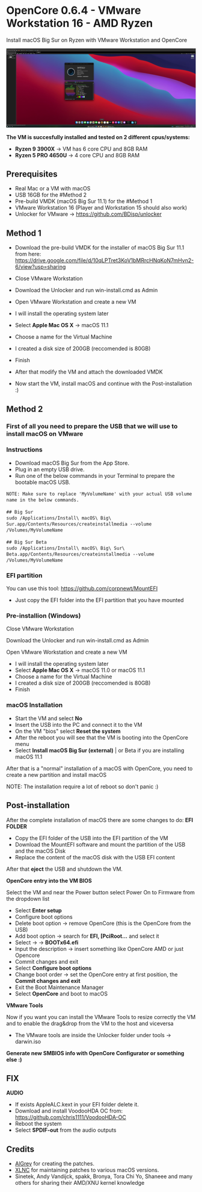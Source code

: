 # OpenCore 0.6.4 - VMware Workstation 16 - AMD Ryzen
Install macOS Big Sur on Ryzen with VMware Workstation and OpenCore

![Alt text](https://github.com/Ken5998/OpenCore-VMware-Workstation-AMD/blob/main/images/macos.jpg?raw=true "VMware screenshot")

**The VM is succesfully installed and tested on 2 different cpus/systems:**
* **Ryzen 9 3900X** -> VM has 6 core CPU and 8GB RAM
* **Ryzen 5 PRO 4650U** -> 4 core CPU and 8GB RAM

## Prerequisites
* Real Mac or a VM with macOS
* USB 16GB for the #Method 2
* Pre-build VMDK (macOS Big Sur 11.1) for the #Method 1
* VMware Workstation 16 (Player and Workstation 15 should also work) 
* Unlocker for VMware -> https://github.com/BDisp/unlocker


## Method 1
* Download the pre-build VMDK for the installer of macOS Big Sur 11.1 from here: https://drive.google.com/file/d/10qLPTret3KoV1bMRrcHNqKoN7mHvn2-6/view?usp=sharing
 
* Close VMware Workstation
* Download the Unlocker and run win-install.cmd as Admin
* Open VMware Workstation and create a new VM
* I will install the operating system later
* Select **Apple Mac OS X** -> macOS 11.1
* Choose a name for the Virtual Machine
* I created a disk size of 200GB (reccomended is 80GB)
* Finish 
* After that modify the VM and attach the downloaded VMDK

* Now start the VM, install macOS and continue with the Post-installation :)

## Method 2
### First of all you need to prepare the USB that we will use to install macOS on VMware
### Instructions
- Download macOS Big Sur from the App Store.
- Plug in an empty USB drive.
- Run one of the below commands in your Terminal to prepare the bootable macOS USB.
```
NOTE: Make sure to replace 'MyVolumeName' with your actual USB volume name in the below commands.

## Big Sur
sudo /Applications/Install\ macOS\ Big\ Sur.app/Contents/Resources/createinstallmedia --volume /Volumes/MyVolumeName

## Big Sur Beta
sudo /Applications/Install\ macOS\ Big\ Sur\ Beta.app/Contents/Resources/createinstallmedia --volume /Volumes/MyVolumeName
```

### EFI partition
You can use this tool: https://github.com/corpnewt/MountEFI
* Just copy the EFI folder into the EFI partition that you have mounted

### Pre-installion (Windows)
Close VMware Workstation

Download the Unlocker and run win-install.cmd as Admin

Open VMware Workstation and create a new VM
* I will install the operating system later
* Select **Apple Mac OS X** -> macOS 11.0 or macOS 11.1
* Choose a name for the Virtual Machine
* I created a disk size of 200GB (reccomended is 80GB)
* Finish

### macOS Installation
* Start the VM and select **No**
* Insert the USB into the PC and connect it to the VM
* On the VM "bios" select **Reset the system**
* After the reboot you will see that the VM is booting into the OpenCore menu
* Select **Install macOS Big Sur (external)** | or Beta if you are installing macOS 11.1

After that is a "normal" installation of a macOS with OpenCore, you need to create a new partition and install macOS

NOTE: The installation require a lot of reboot so don't panic :)

## Post-installation
After the complete installation of macOS there are some changes to do:
**EFI FOLDER**
* Copy the EFI folder of the USB into the EFI partition of the VM
* Download the MountEFI software and mount the partition of the USB and the macOS Disk
* Replace the content of the macOS disk with the USB EFI content

After that **eject** the USB and shutdown the VM.

**OpenCore entry into the VM BIOS**

Select the VM and near the Power button select Power On to Firmware from the dropdown list
* Select **Enter setup**
* Configure boot options
* Delete boot option -> remove OpenCore (this is the OpenCore from the USB)
* Add boot option -> search for **EFI, [PciRoot...** and select it
* Select **<EFI>** -> **<BOOT>** -> **BOOTx64.efi**
* Input the description -> insert something like OpenCore AMD or just Opencore
* Commit changes and exit
* Select **Configure boot options**
* Change boot order -> set the OpenCore entry at first position, the **Commit changes and exit**
* Exit the Boot Maintenance Manager
* Select **OpenCore** and boot to macOS

**VMware Tools**

Now if you want you can install the VMware Tools to resize correctly the VM and to enable the drag&drop from the VM to the host and viceversa
* The VMware tools are inside the Unlocker folder under tools -> darwin.iso

**Generate new SMBIOS info with OpenCore Configurator or something else :)**

## FIX
**AUDIO**
* If exists AppleALC.kext in your EFI folder delete it.
* Download and install VoodooHDA OC from: https://github.com/chris1111/VoodooHDA-OC
* Reboot the system
* Select **SPDIF-out** from the audio outputs


## Credits
- [AlGrey](https://github.com/AlGreyy) for creating the patches.
- [XLNC](https://github.com/XLNCs) for maintaining patches to various macOS versions.
- Sinetek, Andy Vandijck, spakk, Bronya, Tora Chi Yo, Shaneee and many others for sharing their AMD/XNU kernel knowledge